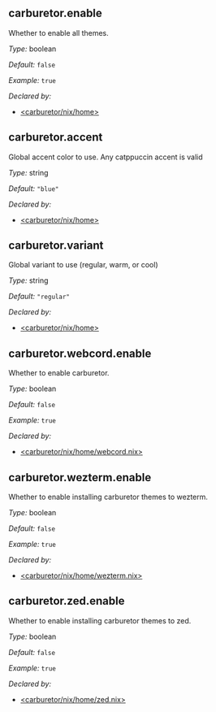## carburetor\.enable



Whether to enable all themes\.



*Type:*
boolean



*Default:*
` false `



*Example:*
` true `

*Declared by:*
 - [\<carburetor/nix/home>](https://github.com/ozwaldorf/carburetor/blob/main/nix/home)



## carburetor\.accent

Global accent color to use\. Any catppuccin accent is valid



*Type:*
string



*Default:*
` "blue" `

*Declared by:*
 - [\<carburetor/nix/home>](https://github.com/ozwaldorf/carburetor/blob/main/nix/home)



## carburetor\.variant



Global variant to use (regular, warm, or cool)



*Type:*
string



*Default:*
` "regular" `

*Declared by:*
 - [\<carburetor/nix/home>](https://github.com/ozwaldorf/carburetor/blob/main/nix/home)



## carburetor\.webcord\.enable



Whether to enable carburetor\.



*Type:*
boolean



*Default:*
` false `



*Example:*
` true `

*Declared by:*
 - [\<carburetor/nix/home/webcord\.nix>](https://github.com/ozwaldorf/carburetor/blob/main/nix/home/webcord.nix)



## carburetor\.wezterm\.enable



Whether to enable installing carburetor themes to wezterm\.



*Type:*
boolean



*Default:*
` false `



*Example:*
` true `

*Declared by:*
 - [\<carburetor/nix/home/wezterm\.nix>](https://github.com/ozwaldorf/carburetor/blob/main/nix/home/wezterm.nix)



## carburetor\.zed\.enable



Whether to enable installing carburetor themes to zed\.



*Type:*
boolean



*Default:*
` false `



*Example:*
` true `

*Declared by:*
 - [\<carburetor/nix/home/zed\.nix>](https://github.com/ozwaldorf/carburetor/blob/main/nix/home/zed.nix)



